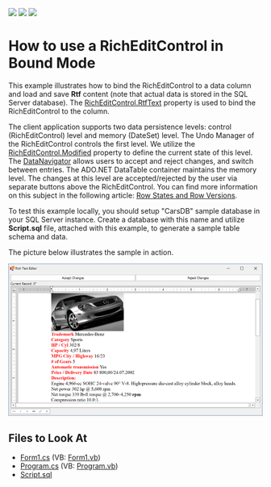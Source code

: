 <!-- default badges list -->
![](https://img.shields.io/endpoint?url=https://codecentral.devexpress.com/api/v1/VersionRange/128611304/22.2.3%2B)
[![](https://img.shields.io/badge/Open_in_DevExpress_Support_Center-FF7200?style=flat-square&logo=DevExpress&logoColor=white)](https://supportcenter.devexpress.com/ticket/details/E3480)
[![](https://img.shields.io/badge/📖_How_to_use_DevExpress_Examples-e9f6fc?style=flat-square)](https://docs.devexpress.com/GeneralInformation/403183)
<!-- default badges end -->

# How to use a RichEditControl in Bound Mode

This example illustrates how to bind the RichEditControl to a data column and load and save **Rtf** content (note that actual data is stored in the SQL Server database). The [RichEditControl.RtfText](https://docs.devexpress.com/WindowsForms/DevExpress.XtraRichEdit.RichEditControl.RtfText) property
is used to bind the RichEditControl to the column.

The client application supports two data persistence levels: control (RichEditControl) level and memory (DateSet) level. The Undo Manager of the RichEditControl controls the first level. We utilize the [RichEditControl.Modified](https://docs.devexpress.com/WindowsForms/DevExpress.XtraRichEdit.RichEditControl.Modified) property to define the current state of this level. The [DataNavigator](https://docs.devexpress.com/WindowsForms/DevExpress.XtraEditors.DataNavigator) allows users to accept and reject changes, and switch between entries.
The ADO.NET DataTable container maintains the memory level. The changes at this level are accepted/rejected by the user via separate buttons above the RichEditControl. You can find more information on this subject in the following article: [Row States and Row Versions](https://learn.microsoft.com/en-us/dotnet/framework/data/adonet/dataset-datatable-dataview/row-states-and-row-versions).

To test this example locally, you should setup "CarsDB" sample database in your SQL Server instance. Create a database with this name and utilize **Script.sql** file, attached with this example, to generate a sample table schema and data.

The picture below illustrates the sample in action.

![application](./media/2f5e7b7c-fc11-4179-8b04-70209f8a4694.png)

## Files to Look At

* [Form1.cs](./CS/Form1.cs) (VB: [Form1.vb](./VB/Form1.vb))
* [Program.cs](./CS/Program.cs) (VB: [Program.vb](./VB/Program.vb))
* [Script.sql](./CS/Script.sql)
